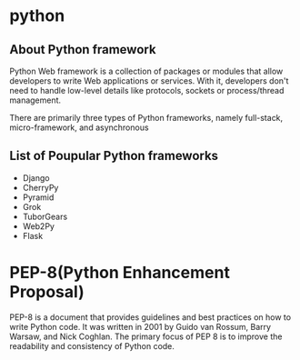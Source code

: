 # python

## About Python framework
<p>Python Web framework is a collection of packages or modules that allow developers to write Web applications or services. With it, developers don't need to handle low-level details like protocols, sockets or process/thread management.</p>
<p>
There are primarily three types of Python frameworks, namely full-stack, micro-framework, and asynchronous
</p>

## List of Poupular Python frameworks
- Django
- CherryPy
- Pyramid
- Grok
- TuborGears
- Web2Py
- Flask
#
# PEP-8(Python Enhancement Proposal)
PEP-8 is a document that provides guidelines and best practices on how to write Python code. It was written in 2001 by Guido van Rossum, Barry Warsaw, and Nick Coghlan. The primary focus of PEP 8 is to improve the readability and consistency of Python code.